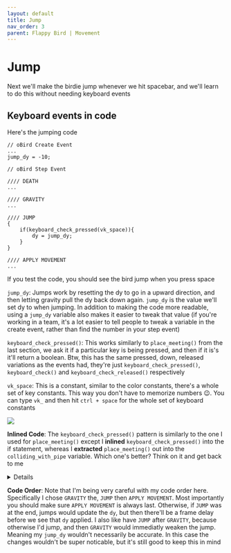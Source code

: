 ```yaml
---
layout: default
title: Jump
nav_order: 3
parent: Flappy Bird | Movement
---
```


# Jump

Next we'll make the birdie jump whenever we hit spacebar, and we'll learn to do this without needing keyboard events

## Keyboard events in code

Here's the jumping code

```
// oBird Create Event
...
jump_dy = -10;

// oBird Step Event

//// DEATH
...

//// GRAVITY
...

//// JUMP
{
    if(keyboard_check_pressed(vk_space)){
        dy = jump_dy;
    }
}

//// APPLY MOVEMENT
...
```

If you test the code, you should see the bird jump when you press space

``jump_dy``: Jumps work by resetting the dy to go in a upward direction, and then letting gravity pull the dy back down again. ``jump_dy`` is the value we'll set dy to when jumping. In addition to making the code more readable, using a ``jump_dy`` variable also makes it easier to tweak that value (if you're working in a team, it's a lot easier to tell people to tweak a variable in the create event, rather than find the number in your step event)

``keyboard_check_pressed()``: This works similarly to ``place_meeting()`` from the last section, we ask it if a particular key is being pressed, and then if it is's it'll return a boolean. Btw, this has the same pressed, down, released variations as the events had, they're just ``keyboard_check_pressed()``, ``keyboard_check()`` and ``keyboard_check_released()`` respectively

``vk_space``: This is a constant, similar to the color constants, there's a whole set of key constants. This way you don't have to memorize numbers 😉. You can type ``vk_`` and then hit ``ctrl + space`` for the whole set of keyboard constants

![](../../assets/images/vk_autocomplete.png)


**Inlined Code**: The ``keyboard_check_pressed()`` pattern is similarly to the one I used for ``place_meeting()`` except I **inlined** ``keyboard_check_pressed()`` into the if statement, whereas I **extracted** ``place_meeting()`` out into the ``colliding_with_pipe`` variable. Which one's better? Think on it and get back to me

<details data-summary="Is it better to inline, or extract conditions for if statements?" markdown="1">

I could have actually used either in both cases (the if statment receives a boolean for the condition either way), but there are still some pros and cons

Usually I prefer inlining since it looks cleaner and there's less code, but sometimes I still extract conditions out to variables because it let's me essentially use the assign a name to the condition (kind of like using the variable name as comment). This can make the code more readable

For this case I extracted ``place_meeting()`` out to a variable, since I thought it would be easier to explain that way. Then I felt like you were ready for inlining as an added challenge. But since ``place_meeting()`` and ``keyboard_check_pressed()`` are already fairly readable on their own, I probably would have just inlined in both cases if I was writing this for my own project

But this is also personal preference, as you write more code, you'll get a sense for your preferences on these things and you can follow your heart 💖

</details>

**Code Order**: Note that I'm being very careful with my code order here. Specifically I chose ``GRAVITY`` the, ``JUMP`` then ``APPLY MOVEMENT``. Most importantly you should make sure ``APPLY MOVEMENT`` is always last. Otherwise, if ``JUMP`` was at the end, jumps would update the ``dy``, but then there'll be a frame delay before we see that ``dy`` applied. I also like have ``JUMP`` after ``GRAVITY``, because otherwise I'd jump, and then ``GRAVITY`` would immediatly weaken the jump. Meaning my ``jump_dy`` wouldn't necessarily be accurate. In this case the changes wouldn't be super noticable, but it's still good to keep this in mind
